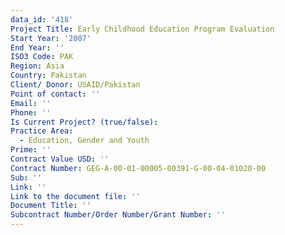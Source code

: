 ```yaml
---
data_id: '418'
Project Title: Early Childhood Education Program Evaluation
Start Year: '2007'
End Year: ''
ISO3 Code: PAK
Region: Asia
Country: Pakistan
Client/ Donor: USAID/Pakistan
Point of contact: ''
Email: ''
Phone: ''
Is Current Project? (true/false): 
Practice Area:
  - Education, Gender and Youth
Prime: ''
Contract Value USD: ''
Contract Number: GEG-A-00-01-00005-00391-G-00-04-01020-00
Sub: ''
Link: ''
Link to the document file: ''
Document Title: ''
Subcontract Number/Order Number/Grant Number: ''
---
```



